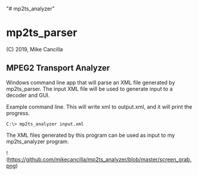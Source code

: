 "# mp2ts_analyzer" 

# mp2ts_parser

(C) 2019, Mike Cancilla


MPEG2 Transport Analyzer
------------------------

Windows command line app that will parse an XML file generated by mp2ts_parser.
The input XML file will be used to generate input to a decoder and GUI.

Example command line.  This will write xml to output.xml, and it will print the progress.

    C:\> mp2ts_analyzer input.xml

The XML files generated by this program can be used as input to my mp2ts_analyzer program.

!(https://github.com/mikecancilla/mp2ts_analyzer/blob/master/screen_grab.png)
